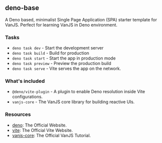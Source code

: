 ## deno-base

A Deno based, minimalist Single Page Application (SPA) starter template for
VanJS. Perfect for learning VanJS in Deno environment.

### Tasks

- `deno task dev` - Start the development server
- `deno task build` - Build for production
- `deno task start` - Start the app in production mode
- `deno task preview` - Preview the production build
- `deno task serve` - Vite serves the app on the network.

### What's included

- `@deno/vite-plugin` - A plugin to enable Deno resolution inside Vite
  configurations.
- `vanjs-core` - The VanJS core library for building reactive UIs.

### Resources

- [deno](https://deno.com): The Official Website.
- [vite](https://vite.dev): The Official Vite Website.
- [vanjs-core](https://vanjs.org/tutorial): The Official VanJS Tutorial.

